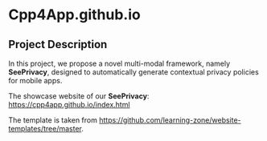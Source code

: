 # Cpp4App.github.io

## Project Description

In this project, we propose a novel multi-modal framework, namely **SeePrivacy**, designed to automatically generate contextual privacy policies for mobile apps.

The showcase website of our **SeePrivacy**: https://cpp4app.github.io/index.html

The template is taken from https://github.com/learning-zone/website-templates/tree/master.
